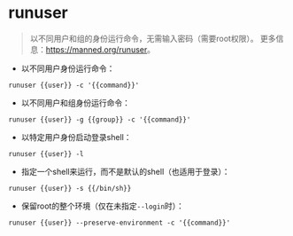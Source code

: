 # runuser

> 以不同用户和组的身份运行命令，无需输入密码（需要root权限）。
> 更多信息：<https://manned.org/runuser>。

- 以不同用户身份运行命令：

`runuser {{user}} -c '{{command}}'`

- 以不同用户和组身份运行命令：

`runuser {{user}} -g {{group}} -c '{{command}}'`

- 以特定用户身份启动登录shell：

`runuser {{user}} -l`

- 指定一个shell来运行，而不是默认的shell（也适用于登录）：

`runuser {{user}} -s {{/bin/sh}}`

- 保留root的整个环境（仅在未指定`--login`时）：

`runuser {{user}} --preserve-environment -c '{{command}}'`